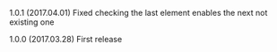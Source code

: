 1.0.1 (2017.04.01)
Fixed checking the last element enables the next not existing one

1.0.0 (2017.03.28)
First release
